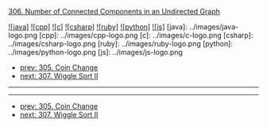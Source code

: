 [306. Number of Connected Components in an Undirected Graph](https://leetcode.com/problems/number-of-connected-components-in-an-undirected-graph/)

[![java]](../java/306-number-of-connected-components-in-an-undirected-graph.md)
[![cpp]](../cpp/306-number-of-connected-components-in-an-undirected-graph.md)
[![c]](../c/306-number-of-connected-components-in-an-undirected-graph.md)
[![csharp]](../csharp/306-number-of-connected-components-in-an-undirected-graph.md)
[![ruby]](../ruby/306-number-of-connected-components-in-an-undirected-graph.md)
[![python]](../python/306-number-of-connected-components-in-an-undirected-graph.md)
[![js]](../js/306-number-of-connected-components-in-an-undirected-graph.md)
[java]: ../images/java-logo.png
[cpp]: ../images/cpp-logo.png
[c]: ../images/c-logo.png
[csharp]: ../images/csharp-logo.png
[ruby]: ../images/ruby-logo.png
[python]: ../images/python-logo.png
[js]: ../images/js-logo.png

- [prev: 305. Coin Change](305-coin-change.md)
- [next: 307. Wiggle Sort II](307-wiggle-sort-ii.md)

---


---

- [prev: 305. Coin Change](305-coin-change.md)
- [next: 307. Wiggle Sort II](307-wiggle-sort-ii.md)
